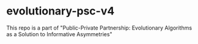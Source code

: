 # evolutionary-psc-v4

This repo is a part of "Public-Private Partnership: Evolutionary Algorithms as a Solution to Informative Asymmetries"
